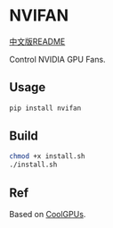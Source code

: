 # NVIFAN

[中文版README](README.zh-CN.md)

Control NVIDIA GPU Fans.

## Usage

```bash
pip install nvifan
```

## Build

```bash
chmod +x install.sh
./install.sh
```

## Ref

Based on [CoolGPUs]().
